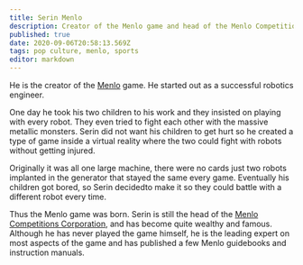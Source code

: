 ```yaml
---
title: Serin Menlo
description: Creator of the Menlo game and head of the Menlo Competitions Corporation.
published: true
date: 2020-09-06T20:58:13.569Z
tags: pop culture, menlo, sports
editor: markdown
---
```


He is the creator of the [Menlo](/sports/menlo "wikilink") game. He started out as a successful robotics engineer.

One day he took his two children to his work and they insisted on playing with every robot. They even tried to fight each other with the massive metallic monsters. Serin did not want his children to get hurt so he created a type of game inside a virtual reality where the two could fight with robots without getting injured.

Originally it was all one large machine, there were no cards just two robots implanted in the generator that stayed the same every game. Eventually his children got bored, so Serin decidedto make it so they could battle with a different robot every time.

Thus the Menlo game was born. Serin is still the head of the [Menlo Competitions Corporation](/Menlo_Competitions_Corporation "wikilink"), and has become quite wealthy and famous. Although he has never played the game himself, he is the leading expert on most aspects of the game and has published a few Menlo guidebooks and instruction manuals.
